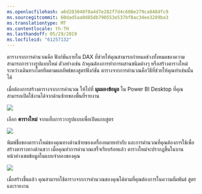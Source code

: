 ```yaml
---
ms.openlocfilehash: a6d283048f0a4d7e282f7d4c608e279ca848dfc9
ms.sourcegitcommit: 60dad5aa0d85db790553e537bf8ac34ee3289ba3
ms.translationtype: MT
ms.contentlocale: th-TH
ms.lasthandoff: 05/29/2019
ms.locfileid: "61257132"
---
```

ตารางจากการคำนวณคือ ฟังก์ชันภายใน DAX ที่ช่วยให้คุณสามารถกำหนดช่วงทั้งหมดของความสามารถการวางรูปแบบใหม่ ตัวอย่างเช่น ถ้าคุณต้องการทำการผสานชนิดต่างๆ หรือสร้างตารางใหม่ระหว่างเดินทางโดยยึดตามผลลัพธ์ของสูตรฟังก์ชัน ตารางจากการคำนวณคือวิธีที่ช่วยให้คุณทำเช่นนั้นได้

เมื่อต้องการสร้างตารางจากการคำนวณ ให้ไปที่ **มุมมองข้อมูล** ใน Power BI Desktop ที่คุณสามารถเปิดใช้งานได้จากด้านซ้ายของพื้นที่รายงาน

![](media/2-6-create-calculated-tables/2-6_1.png)

เลือก **ตารางใหม่** จากแท็บการวางรูปแบบเพื่อเปิดแถบสูตร

![](media/2-6-create-calculated-tables/2-6_1b.png)

พิมพ์ชื่อของตารางใหม่ของคุณทางด้านซ้ายของเครื่องหมายเท่ากับ และการคำนวณที่คุณต้องการใช้เพื่อสร้างตารางทางด้านขวา เมื่อคุณทำการคำนวณเสร็จเรียบร้อยแล้ว ตารางใหม่จะปรากฏขึ้นในบานหน้าต่างเขตข้อมูลในแบบจำลองของคุณ

![](media/2-6-create-calculated-tables/2-6_2.png)

เมื่อสร้างขึ้นแล้ว คุณสามารถใช้ตารางจากการคำนวณของคุณได้ตามที่คุณต้องการในความสัมพันธ์ สูตร และรายงาน

